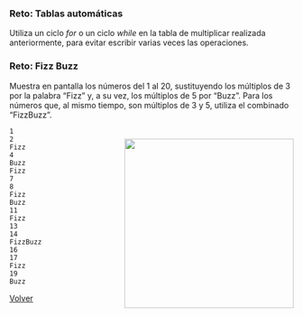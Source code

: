 ### Reto: Tablas automáticas

Utiliza un ciclo *for* o un ciclo *while* en la tabla de multiplicar realizada anteriormente, para evitar escribir varias veces las operaciones.

### Reto: Fizz Buzz

Muestra en pantalla los números del 1 al 20, sustituyendo los múltiplos de 3 por la palabra “Fizz” y, a su vez, los múltiplos de 5 por “Buzz”. Para los números que, al mismo tiempo, son múltiplos de 3 y 5, utiliza el combinado “FizzBuzz”.

<img src="https://lh3.googleusercontent.com/-JHpoxLxzFuc/WsuVR2RGKAI/AAAAAAABQtY/sn9opSiwR8cb8zWFG9R2ALa6y5Fk8Jo7QCHMYBhgL/w9999/closeup.gif" height="300" width="300" align="right" vspace="20">

```
1
2
Fizz
4
Buzz
Fizz
7
8
Fizz
Buzz
11
Fizz
13
14
FizzBuzz
16
17
Fizz
19
Buzz
```

<center>
	
</center>

[Volver](../readme.md)
